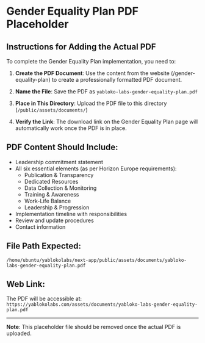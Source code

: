 # Gender Equality Plan PDF Placeholder

## Instructions for Adding the Actual PDF

To complete the Gender Equality Plan implementation, you need to:

1. **Create the PDF Document**: Use the content from the website (/gender-equality-plan) to create a professionally formatted PDF document.

2. **Name the File**: Save the PDF as `yabloko-labs-gender-equality-plan.pdf`

3. **Place in This Directory**: Upload the PDF file to this directory (`/public/assets/documents/`)

4. **Verify the Link**: The download link on the Gender Equality Plan page will automatically work once the PDF is in place.

## PDF Content Should Include:

- Leadership commitment statement
- All six essential elements (as per Horizon Europe requirements):
  - Publication & Transparency
  - Dedicated Resources
  - Data Collection & Monitoring
  - Training & Awareness
  - Work-Life Balance
  - Leadership & Progression
- Implementation timeline with responsibilities
- Review and update procedures
- Contact information

## File Path Expected:

```
/home/ubuntu/yablokolabs/next-app/public/assets/documents/yabloko-labs-gender-equality-plan.pdf
```

## Web Link:

The PDF will be accessible at: `https://yablokolabs.com/assets/documents/yabloko-labs-gender-equality-plan.pdf`

---

**Note**: This placeholder file should be removed once the actual PDF is uploaded.
